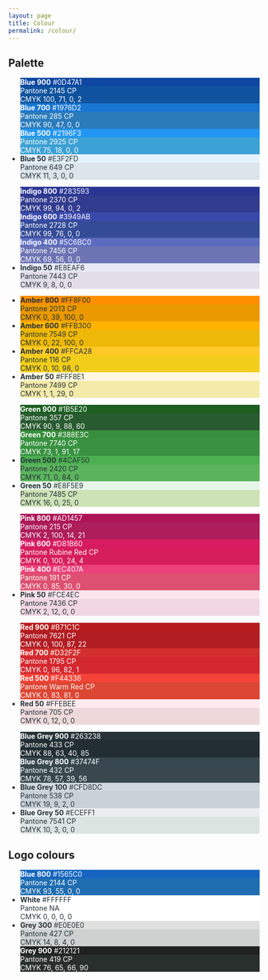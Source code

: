 ```yaml
---
layout: page
title: Colour
permalink: /colour/
---
```


## Palette

<ul class="docs-swatch-group">
    <li class="docs-swatch" style="color:#FFFFFF">
        <div class="docs-swatch__screen" style="background-color:#0D47A1">
            <strong>Blue 900</strong>
            #0D47A1
        </div>
        <div class="docs-swatch__print" style="background-color:#0F539E">
            Pantone 2145 CP<br>
            CMYK 100, 71, 0, 2
        </div>
    </li>
    <li class="docs-swatch docs-swatch--double" style="color:#FFFFFF">
        <div class="docs-swatch__screen" style="background-color:#1976D2">
            <strong>Blue 700</strong>
            #1976D2
        </div>
        <div class="docs-swatch__print" style="background-color:#2B7BBB">
            Pantone 285 CP<br>
            CMYK 90, 47, 0, 0
        </div>
    </li>
    <li class="docs-swatch" style="color:#FFFFFF">
        <div class="docs-swatch__screen" style="background-color:#2196F3">
            <strong>Blue 500</strong>
            #2196F3
        </div>
        <div class="docs-swatch__print" style="background-color:#3CA1D5">
            Pantone 2925 CP<br>
            CMYK 75, 18, 0, 0
        </div>
    </li>
    <li class="docs-swatch" style="color:#263238">
        <div class="docs-swatch__screen" style="background-color:#E3F2FD">
            <strong>Blue 50</strong>
            #E3F2FD
        </div>
        <div class="docs-swatch__print" style="background-color:#DCE4EC">
            Pantone 649 CP<br>
            CMYK 11, 3, 0, 0
        </div>
    </li>
</ul>

<ul class="docs-swatch-group">
    <li class="docs-swatch" style="color:#FFFFFF">
        <div class="docs-swatch__screen" style="background-color:#283593">
            <strong>Indigo 800</strong>
            #283593
        </div>
        <div class="docs-swatch__print" style="background-color:#323C8F">
            Pantone 2370 CP<br>
            CMYK 99, 94, 0, 2
        </div>
    </li>
    <li class="docs-swatch docs-swatch--double" style="color:#FFFFFF">
        <div class="docs-swatch__screen" style="background-color:#3949AB">
            <strong>Indigo 600</strong>
            #3949AB
        </div>
        <div class="docs-swatch__print" style="background-color:#344C98">
            Pantone 2728 CP<br>
            CMYK 99, 76, 0, 0
        </div>
    </li>
    <li class="docs-swatch" style="color:#FFFFFF">
        <div class="docs-swatch__screen" style="background-color:#5C6BC0">
            <strong>Indigo 400</strong>
            #5C6BC0
        </div>
        <div class="docs-swatch__print" style="background-color:#6C74B3">
            Pantone 7456 CP<br>
            CMYK 69, 56, 0, 0
        </div>
    </li>
    <li class="docs-swatch" style="color:#263238">
        <div class="docs-swatch__screen" style="background-color:#E8EAF6">
            <strong>Indigo 50</strong>
            #E8EAF6
        </div>
        <div class="docs-swatch__print" style="background-color:#E2DDE8">
            Pantone 7443 CP<br>
            CMYK 9, 8, 0, 0
        </div>
    </li>
</ul>

<ul class="docs-swatch-group">
    <li class="docs-swatch" style="color:#263238">
        <div class="docs-swatch__screen" style="background-color:#FF8F00">
            <strong>Amber 800</strong>
            #FF8F00
        </div>
        <div class="docs-swatch__print" style="background-color:#EA9900">
            Pantone 2013 CP<br>
            CMYK 0, 39, 100, 0
        </div>
    </li>
    <li class="docs-swatch docs-swatch--double" style="color:#263238">
        <div class="docs-swatch__screen" style="background-color:#FFB300">
            <strong>Amber 600</strong>
            #FFB300
        </div>
        <div class="docs-swatch__print" style="background-color:#EEB808">
            Pantone 7549 CP<br>
            CMYK 0, 22, 100, 0
        </div>
    </li>
    <li class="docs-swatch" style="color:#263238">
        <div class="docs-swatch__screen" style="background-color:#FFCA28">
            <strong>Amber 400</strong>
            #FFCA28
        </div>
        <div class="docs-swatch__print" style="background-color:#F2CE1B">
            Pantone 116 CP<br>
            CMYK 0, 10, 98, 0
        </div>
    </li>
    <li class="docs-swatch" style="color:#263238">
        <div class="docs-swatch__screen" style="background-color:#FFF8E1">
            <strong>Amber 50</strong>
            #FFF8E1
        </div>
        <div class="docs-swatch__print" style="background-color:#F4EAA9">
            Pantone 7499 CP<br>
            CMYK 1, 1, 29, 0
        </div>
    </li>
</ul>

<ul class="docs-swatch-group">
    <li class="docs-swatch" style="color:#FFFFFF">
        <div class="docs-swatch__screen" style="background-color:#1B5E20">
            <strong>Green 900</strong>
            #1B5E20
        </div>
        <div class="docs-swatch__print" style="background-color:#295B30">
            Pantone 357 CP<br>
            CMYK 90, 9, 88, 60
        </div>
    </li>
    <li class="docs-swatch docs-swatch--double" style="color:#FFFFFF">
        <div class="docs-swatch__screen" style="background-color:#388E3C">
            <strong>Green 700</strong>
            #388E3C
        </div>
        <div class="docs-swatch__print" style="background-color:#389241">
            Pantone 7740 CP<br>
            CMYK 73, 1, 91, 17
        </div>
    </li>
    <li class="docs-swatch" style="color:#263238">
        <div class="docs-swatch__screen" style="background-color:#4CAF50">
            <strong>Green 500</strong>
            #4CAF50
        </div>
        <div class="docs-swatch__print" style="background-color:#5BB45D">
            Pantone 2420 CP<br>
            CMYK 71, 0, 84, 0
        </div>
    </li>
    <li class="docs-swatch" style="color:#263238">
        <div class="docs-swatch__screen" style="background-color:#E8F5E9">
            <strong>Green 50</strong>
            #E8F5E9
        </div>
        <div class="docs-swatch__print" style="background-color:#CEE2B7">
            Pantone 7485 CP<br>
            CMYK 16, 0, 25, 0
        </div>
    </li>
</ul>

<ul class="docs-swatch-group">
    <li class="docs-swatch" style="color:#FFFFFF">
        <div class="docs-swatch__screen" style="background-color:#AD1457">
            <strong>Pink 800</strong>
            #AD1457
        </div>
        <div class="docs-swatch__print" style="background-color:#AE1E5B">
            Pantone 215 CP<br>
            CMYK 2, 100, 14, 21
        </div>
    </li>
    <li class="docs-swatch docs-swatch--double" style="color:#FFFFFF">
        <div class="docs-swatch__screen" style="background-color:#D81B60">
            <strong>Pink 600</strong>
            #D81B60
        </div>
        <div class="docs-swatch__print" style="background-color:#D61E5C">
            Pantone Rubine Red CP<br>
            CMYK 0, 100, 24, 4
        </div>
    </li>
    <li class="docs-swatch" style="color:#FFFFFF">
        <div class="docs-swatch__screen" style="background-color:#EC407A">
            <strong>Pink 400</strong>
            #EC407A
        </div>
        <div class="docs-swatch__print" style="background-color:#DD506F">
            Pantone 191 CP<br>
            CMYK 0, 85, 30, 0
        </div>
    </li>
    <li class="docs-swatch" style="color:#263238">
        <div class="docs-swatch__screen" style="background-color:#FCE4EC">
            <strong>Pink 50</strong>
            #FCE4EC
        </div>
        <div class="docs-swatch__print" style="background-color:#F0D7E3">
            Pantone 7436 CP<br>
            CMYK 2, 12, 0, 0
        </div>
    </li>
</ul>

<ul class="docs-swatch-group">
    <li class="docs-swatch" style="color:#FFFFFF">
        <div class="docs-swatch__screen" style="background-color:#B71C1C">
            <strong>Red 900</strong>
            #B71C1C
        </div>
        <div class="docs-swatch__print" style="background-color:#B11D23">
            Pantone 7621 CP<br>
            CMYK 0, 100, 87, 22
        </div>
    </li>
    <li class="docs-swatch docs-swatch--double" style="color:#FFFFFF">
        <div class="docs-swatch__screen" style="background-color:#D32F2F">
            <strong>Red 700</strong>
            #D32F2F
        </div>
        <div class="docs-swatch__print" style="background-color:#D4282F">
            Pantone 1795 CP<br>
            CMYK 0, 96, 82, 1
        </div>
    </li>
    <li class="docs-swatch" style="color:#FFFFFF">
        <div class="docs-swatch__screen" style="background-color:#F44336">
            <strong>Red 500</strong>
            #F44336
        </div>
        <div class="docs-swatch__print" style="background-color:#DC4633">
            Pantone Warm Red CP<br>
            CMYK 0, 83, 81, 0
        </div>
    </li>
    <li class="docs-swatch" style="color:#263238">
        <div class="docs-swatch__screen" style="background-color:#FFEBEE">
            <strong>Red 50</strong>
            #FFEBEE
        </div>
        <div class="docs-swatch__print" style="background-color:#EED9DA">
            Pantone 705 CP<br>
            CMYK 0, 12, 0, 0
        </div>
    </li>
</ul>

<ul class="docs-swatch-group">
    <li class="docs-swatch" style="color:#FFFFFF">
        <div class="docs-swatch__screen" style="background-color:#263238">
            <strong>Blue Grey 900</strong>
            #263238
        </div>
        <div class="docs-swatch__print" style="background-color:#222E34">
            Pantone 433 CP<br>
            CMYK 88, 63, 40, 85
        </div>
    </li>
    <li class="docs-swatch docs-swatch--double" style="color:#FFFFFF">
        <div class="docs-swatch__screen" style="background-color:#37474F">
            <strong>Blue Grey 800</strong>
            #37474F
        </div>
        <div class="docs-swatch__print" style="background-color:#38484E">
            Pantone 432 CP<br>
            CMYK 78, 57, 39, 56
        </div>
    </li>
    <li class="docs-swatch" style="color:#263238">
        <div class="docs-swatch__screen" style="background-color:#CFD8DC">
            <strong>Blue Grey 100</strong>
            #CFD8DC
        </div>
        <div class="docs-swatch__print" style="background-color:#C9D1D8">
            Pantone 538 CP<br>
            CMYK 19, 9, 2, 0
        </div>
    </li>
    <li class="docs-swatch" style="color:#263238">
        <div class="docs-swatch__screen" style="background-color:#ECEFF1">
            <strong>Blue Grey 50</strong>
            #ECEFF1
        </div>
        <div class="docs-swatch__print" style="background-color:#DCE4E2">
            Pantone 7541 CP<br>
            CMYK 10, 3, 0, 0
        </div>
    </li>
</ul>

## Logo colours

<ul class="docs-swatch-group">
    <li class="docs-swatch docs-swatch--double" style="color:#FFFFFF">
        <div class="docs-swatch__screen" style="background-color:#1565C0">
            <strong>Blue 800</strong>
            #1565C0
        </div>
        <div class="docs-swatch__print" style="background-color:#1F6DB1">
            Pantone 2144 CP<br>
            CMYK 93, 55, 0, 0
        </div>
    </li>
    <li class="docs-swatch" style="color:#263238">
        <div class="docs-swatch__screen" style="background-color:#FFFFFF">
            <strong>White</strong>
            #FFFFFF
        </div>
        <div class="docs-swatch__print" style="background-color:#FFFFFF">
            Pantone NA<br>
            CMYK 0, 0, 0, 0
        </div>
    </li>
    <li class="docs-swatch" style="color:#263238">
        <div class="docs-swatch__screen" style="background-color:#E0E0E0">
            <strong>Grey 300</strong>
            #E0E0E0
        </div>
        <div class="docs-swatch__print" style="background-color:#CDD2D1">
            Pantone 427 CP<br>
            CMYK 14, 8, 4, 0
        </div>
    </li>
    <li class="docs-swatch" style="color:#FFFFFF">
        <div class="docs-swatch__screen" style="background-color:#212121">
            <strong>Grey 900</strong>
            #212121
        </div>
        <div class="docs-swatch__print" style="background-color:#292F2D">
            Pantone 419 CP<br>
            CMYK 76, 65, 66, 90
        </div>
    </li>
</ul>